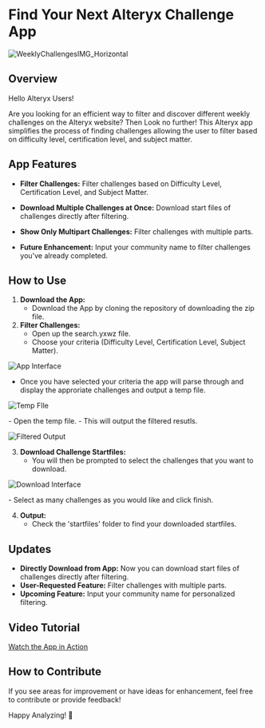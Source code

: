 # Find Your Next Alteryx Challenge App
![WeeklyChallengesIMG_Horizontal](https://github.com/afnfyz/alteryx_weekly_challenge_filter/assets/124072294/75a3225c-8d68-467c-91fe-c331ef77685f)

## Overview

Hello Alteryx Users! 

Are you looking for an efficient way to filter and discover different weekly challenges on the Alteryx website? 
Then Look no further! 
This Alteryx app simplifies the process of finding challenges allowing the user to filter based on difficulty level, certification level, and subject matter.

## App Features

- **Filter Challenges:** Filter challenges based on Difficulty Level, Certification Level, and Subject Matter.
- **Download Multiple Challenges at Once:** Download start files of challenges directly after filtering.
- **Show Only Multipart Challenges:** Filter challenges with multiple parts.

- **Future Enhancement:** Input your community name to filter challenges you've already completed.

## How to Use

1. **Download the App:**
   - Download the App by cloning the repository of downloading the zip file.
2. **Filter Challenges:**
   - Open up the search.yxwz file.
   - Choose your criteria (Difficulty Level, Certification Level, Subject Matter).
<p align="left">
  <img src="https://github.com/afnfyz/alteryx_weekly_challenge_filter/assets/124072294/0ce0388d-39b5-4846-b500-65fa7918c0ce" alt="App Interface">
</p>

   - Once you have selected your criteria the app will parse through and display the approriate challenges and output a temp file.
<p align="left">
  <img src="https://github.com/afnfyz/alteryx_weekly_challenge_filter/assets/124072294/c44117d3-cc1c-43d0-9629-865532ac16a5" alt="Temp FIle">
</p>
   - Open the temp file.
   - This will output the filtered resutls.
<p align="left">
  <img src="https://github.com/afnfyz/alteryx_weekly_challenge_filter/assets/124072294/ee5f340a-c6e1-4842-ae3b-f6b97b1dcd82" alt="Filtered Output">
</p>

   
   
3. **Download Challenge Startfiles:**
   - You will then be prompted to select the challenges that you want to download.
<p align="left">
  <img src="https://github.com/afnfyz/alteryx_weekly_challenge_filter/assets/124072294/d98fb475-2b20-4923-9633-bc4781aa8eb4" alt="Download Interface">
</p>
   - Select as many challenges as you would like and click finish.

4. **Output:**
   - Check the 'startfiles' folder to find your downloaded startfiles.

## Updates

- **Directly Download from App:** Now you can download start files of challenges directly after filtering.
- **User-Requested Feature:** Filter challenges with multiple parts.
- **Upcoming Feature:** Input your community name for personalized filtering.

## Video Tutorial

[Watch the App in Action](<YourVideoLink>)




## How to Contribute

If you see areas for improvement or have ideas for enhancement, feel free to contribute or provide feedback!

Happy Analyzing! 🚀
